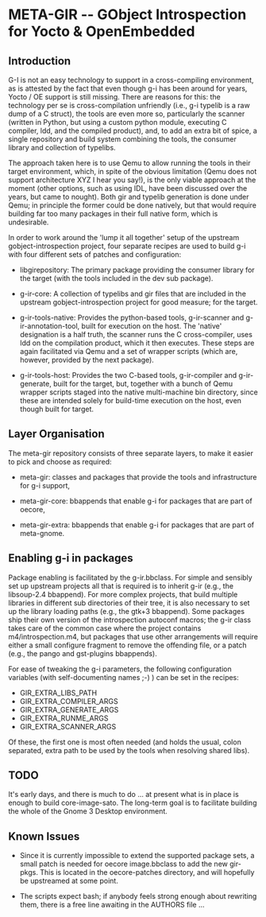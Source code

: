 
META-GIR -- GObject Introspection for Yocto & OpenEmbedded
==========================================================


Introduction
------------

G-I is not an easy technology to support in a cross-compiling environment, as is
attested by the fact that even though g-i has been around for years, Yocto / OE
support is still missing. There are reasons for this: the technology per se is
cross-compilation unfriendly (i.e., g-i typelib is a raw dump of a C struct),
the tools are even more so, particularly the scanner (written in Python, but
using a custom python module, executing C compiler, ldd, and the compiled
product), and, to add an extra bit of spice, a single repository and build
system combining the tools, the consumer library and collection of typelibs.

The approach taken here is to use Qemu to allow running the tools in their
target environment, which, in spite of the obvious limitation (Qemu does not
support architecture XYZ I hear you say!), is the only viable approach at the
moment (other options, such as using IDL, have been discussed over the years,
but came to nought). Both gir and typelib generation is done under Qemu; in
principle the former could be done natively, but that would require building
far too many packages in their full native form, which is undesirable.

In order to work around the 'lump it all together' setup of the upstream
gobject-introspection project, four separate recipes are used to build g-i with
four different sets of patches and configuration:

 * libgirepository:   The primary package providing the consumer library for the
                      target (with the tools included in the dev sub package).

 * g-ir-core:         A collection of typelibs and gir files that are included
                      in the upstream gobject-introspection project for good
                      measure; for the target.

 * g-ir-tools-native: Provides the python-based tools, g-ir-scanner and
                      g-ir-annotation-tool, built for execution on the host. The
                      'native' designation is a half truth, the scanner runs the
                      C cross-compiler, uses ldd on the compilation product,
                      which it then executes. These steps are again facilitated
                      via Qemu and a set of wrapper scripts (which are, however,
                      provided by the next package).

 * g-ir-tools-host:   Provides the two C-based tools, g-ir-compiler and
                      g-ir-generate, built for the target, but, together with a
                      bunch of Qemu wrapper scripts staged into the native
                      multi-machine bin directory, since these are intended
                      solely for build-time execution on the host, even though
                      built for target.


Layer Organisation
------------------

The meta-gir repository consists of three separate layers, to make it easier to
pick and choose as required:

* meta-gir:       classes and packages that provide the tools and infrastructure
                  for g-i support,

* meta-gir-core:  bbappends that enable g-i for packages that are part of
                  oecore,

* meta-gir-extra: bbappends that enable g-i for packages that are part of
                  meta-gnome.


Enabling g-i in packages
------------------------

Package enabling is facilitated by the g-ir.bbclass. For simple and sensibly set
up upstream projects all that is required is to inherit g-ir (e.g., the
libsoup-2.4 bbappend). For more complex projects, that build multiple libraries
in different sub directories of their tree, it is also necessary to set up the
library loading paths (e.g., the gtk+3 bbappend). Some packages ship their own
version of the introspection autoconf macros; the g-ir class takes care of the
common case where the project contains m4/introspection.m4, but packages that
use other arrangements will require either a small configure fragment to remove
the offending file, or a patch (e.g., the pango and gst-plugins bbappends).

For ease of tweaking the g-i parameters, the following configuration variables
(with self-documenting names ;-) ) can be set in the recipes:

  * GIR_EXTRA_LIBS_PATH
  * GIR_EXTRA_COMPILER_ARGS
  * GIR_EXTRA_GENERATE_ARGS
  * GIR_EXTRA_RUNME_ARGS
  * GIR_EXTRA_SCANNER_ARGS

Of these, the first one is most often needed (and holds the usual, colon
separated, extra path to be used by the tools when resolving shared libs).


TODO
----

It's early days, and there is much to do ... at present what is in place is
enough to build core-image-sato. The long-term goal is to facilitate building
the whole of the Gnome 3 Desktop environment.


Known Issues
------------

 * Since it is currently impossible to extend the supported package sets, a
   small patch is needed for oecore image.bbclass to add the new gir-pkgs. This
   is located in the oecore-patches directory, and will hopefully be upstreamed
   at some point.

 * The scripts expect bash; if anybody feels strong enough about rewriting them,
   there is a free line awaiting in the AUTHORS file ...
